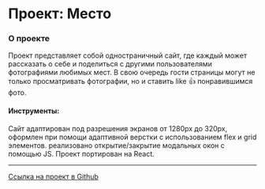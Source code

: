 
# Проект: Место

### О проекте
Проект представляет собой одностраничный сайт, где каждый может рассказать о себе и поделиться с другими пользователями фотографиями любимых мест. В свою очередь гости страницы могут не только просматривать фотографии, но и ставить like 👍 понравившимся фото.


#### Инструменты:
Сайт адаптирован под разрешения экранов от 1280px до 320px,
оформлен при помощи адаптивной верстки с использованием flex и grid элементов.
реализовано открытие/закрытие модальных окон с помощью JS.
Проект портирован на React.

***
[Ссылка на проект в Github](https://liubov-m.github.io/mesto-react/)

